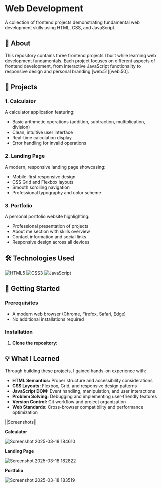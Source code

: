 # Web Development

A collection of frontend projects demonstrating fundamental web development skills using HTML, CSS, and JavaScript.

## 🎯 About

This repository contains three frontend projects I built while learning web development fundamentals. Each project focuses on different aspects of frontend development, from interactive JavaScript functionality to responsive design and personal branding [web:51][web:50].

## 🚀 Projects

### 1. Calculator
A calculator application featuring:
- Basic arithmetic operations (addition, subtraction, multiplication, division)
- Clean, intuitive user interface
- Real-time calculation display
- Error handling for invalid operations

### 2. Landing Page
A modern, responsive landing page showcasing:
- Mobile-first responsive design
- CSS Grid and Flexbox layouts
- Smooth scrolling navigation
- Professional typography and color scheme

### 3. Portfolio
A personal portfolio website highlighting:
- Professional presentation of projects
- About me section with skills overview
- Contact information and social links
- Responsive design across all devices

## 🛠️ Technologies Used

![HTML5](https://img.shields.io/badge/HTML5-E34F26?style=flat-square&logo=html5&logoColor=white)
![CSS3](https://img.shields.io/badge/CSS3-1572B6?style=flat-square&logo=css3&logoColor=white)
![JavaScript](https://img.shields.io/badge/JavaScript-F7DF1E?style=flat-square&logo=javascript&logoColor=black)


## 🚀 Getting Started

### Prerequisites
- A modern web browser (Chrome, Firefox, Safari, Edge)
- No additional installations required

### Installation

1. **Clone the repository:**

## 💡 What I Learned

Through building these projects, I gained hands-on experience with:

- **HTML Semantics:** Proper structure and accessibility considerations
- **CSS Layouts:** Flexbox, Grid, and responsive design patterns
- **JavaScript DOM:** Event handling, manipulation, and user interactions
- **Problem Solving:** Debugging and implementing user-friendly features
- **Version Control:** Git workflow and project organization
- **Web Standards:** Cross-browser compatibility and performance optimization

||Screenshots||

**Calculator**

![Screenshot 2025-03-18 184610](https://github.com/user-attachments/assets/37b18a2e-64e1-4190-9093-1f80df6c0962)

**Landing Page**

![Screenshot 2025-03-18 182822](https://github.com/user-attachments/assets/ec4b1c7e-5d23-47de-beed-44da1e402606)

**Portfolio**

![Screenshot 2025-03-18 183519](https://github.com/user-attachments/assets/6b3f6dc6-3cd6-4fd5-bedc-1475e8808dc4)
